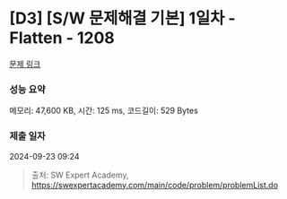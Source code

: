 # [D3] [S/W 문제해결 기본] 1일차 - Flatten - 1208 

[문제 링크](https://swexpertacademy.com/main/code/problem/problemDetail.do?contestProbId=AV139KOaABgCFAYh) 

### 성능 요약

메모리: 47,600 KB, 시간: 125 ms, 코드길이: 529 Bytes

### 제출 일자

2024-09-23 09:24



> 출처: SW Expert Academy, https://swexpertacademy.com/main/code/problem/problemList.do